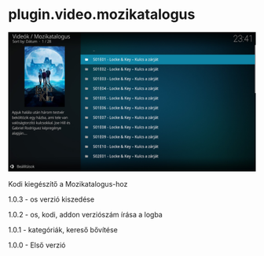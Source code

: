 # plugin.video.mozikatalogus
![Logo](resources/screenshots/screenshot-3.jpg)

Kodi kiegészítő a Mozikatalogus-hoz

1.0.3 - os verzió kiszedése

1.0.2 - os, kodi, addon verziószám írása a logba

1.0.1 - kategóriák, kereső bővítése

1.0.0 - Első verzió